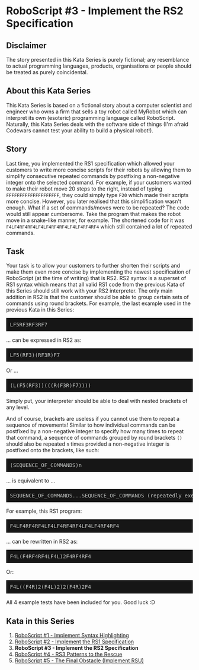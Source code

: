 # RoboScript #3 - Implement the RS2 Specification

## Disclaimer

The story presented in this Kata Series is purely fictional; any resemblance to actual programming languages, products, organisations or people should be treated as purely coincidental.

## About this Kata Series

This Kata Series is based on a fictional story about a computer scientist and engineer who owns a firm that sells a toy robot called MyRobot which can interpret its own (esoteric) programming language called RoboScript.  Naturally, this Kata Series deals with the software side of things (I'm afraid Codewars cannot test your ability to build a physical robot!).

## Story

Last time, you implemented the RS1 specification which allowed your customers to write more concise scripts for their robots by allowing them to simplify consecutive repeated commands by postfixing a non-negative integer onto the selected command.  For example, if your customers wanted to make their robot move 20 steps to the right, instead of typing `FFFFFFFFFFFFFFFFFFFF`, they could simply type `F20` which made their scripts more concise.  However, you later realised that this simplification wasn't enough.  What if a set of commands/moves were to be repeated?  The code would still appear cumbersome.  Take the program that makes the robot move in a snake-like manner, for example.  The shortened code for it was `F4LF4RF4RF4LF4LF4RF4RF4LF4LF4RF4RF4` which still contained a lot of repeated commands.

## Task

Your task is to allow your customers to further shorten their scripts and make them even more concise by implementing the newest specification of RoboScript (at the time of writing) that is RS2.  RS2 syntax is a superset of RS1 syntax which means that all valid RS1 code from the previous Kata of this Series should still work with your RS2 interpreter.  The only main addition in RS2 is that the customer should be able to group certain sets of commands using round brackets.  For example, the last example used in the previous Kata in this Series:

<pre style="background: #161616; color: #c5c8c6; font-family: 'CamingoCode-Regular', monospace; display: block; padding: 10px; margin-bottom: 15px; font-weight: normal; overflow-x: auto">
LF5RF3RF3RF7
</pre> 

... can be expressed in RS2 as:

<pre style="background: #161616; color: #c5c8c6; font-family: 'CamingoCode-Regular', monospace; display: block; padding: 10px; margin-bottom: 15px; font-weight: normal; overflow-x: auto">
LF5(RF3)(RF3R)F7
</pre>

Or ... 

<pre style="background: #161616; color: #c5c8c6; font-family: 'CamingoCode-Regular', monospace; display: block; padding: 10px; margin-bottom: 15px; font-weight: normal; overflow-x: auto">
(L(F5(RF3))(((R(F3R)F7))))
</pre>

Simply put, your interpreter should be able to deal with nested brackets of any level.

And of course, brackets are useless if you cannot use them to repeat a sequence of movements!  Similar to how individual commands can be postfixed by a non-negative integer to specify how many times to repeat that command, a sequence of commands grouped by round brackets `()` should also be repeated `n` times provided a non-negative integer is postfixed onto the brackets, like such:

<pre style="background: #161616; color: #c5c8c6; font-family: 'CamingoCode-Regular', monospace; display: block; padding: 10px; margin-bottom: 15px; font-weight: normal; overflow-x: auto">
(SEQUENCE_OF_COMMANDS)n
</pre>

... is equivalent to ... 

<pre style="background: #161616; color: #c5c8c6; font-family: 'CamingoCode-Regular', monospace; display: block; padding: 10px; margin-bottom: 15px; font-weight: normal; overflow-x: auto">
SEQUENCE_OF_COMMANDS...SEQUENCE_OF_COMMANDS (repeatedly executed "n" times)
</pre>

For example, this RS1 program:

<pre style="background: #161616; color: #c5c8c6; font-family: 'CamingoCode-Regular', monospace; display: block; padding: 10px; margin-bottom: 15px; font-weight: normal; overflow-x: auto">
F4LF4RF4RF4LF4LF4RF4RF4LF4LF4RF4RF4
</pre>

... can be rewritten in RS2 as:

<pre style="background: #161616; color: #c5c8c6; font-family: 'CamingoCode-Regular', monospace; display: block; padding: 10px; margin-bottom: 15px; font-weight: normal; overflow-x: auto">
F4L(F4RF4RF4LF4L)2F4RF4RF4
</pre>

Or:

<pre style="background: #161616; color: #c5c8c6; font-family: 'CamingoCode-Regular', monospace; display: block; padding: 10px; margin-bottom: 15px; font-weight: normal; overflow-x: auto">
F4L((F4R)2(F4L)2)2(F4R)2F4
</pre>

All 4 example tests have been included for you.  Good luck :D

## Kata in this Series

1. [RoboScript #1 - Implement Syntax Highlighting](https://www.codewars.com/kata/roboscript-number-1-implement-syntax-highlighting)
2. [RoboScript #2 - Implement the RS1 Specification](https://www.codewars.com/kata/roboscript-number-2-implement-the-rs1-specification)
3. **RoboScript #3 - Implement the RS2 Specification**
4. [RoboScript #4 - RS3 Patterns to the Rescue](https://www.codewars.com/kata/594b898169c1d644f900002e)
5. [RoboScript #5 - The Final Obstacle (Implement RSU)](https://www.codewars.com/kata/5a12755832b8b956a9000133)